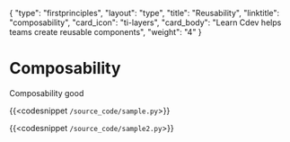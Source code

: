 {
    "type": "firstprinciples",
    "layout": "type",
    "title": "Reusability",
    "linktitle": "composability", 
    "card_icon": "ti-layers",
    "card_body": "Learn Cdev helps teams create reusable components",
    "weight": "4"
}

# Composability

Composability good

{{<codesnippet `/source_code/sample.py`>}}

{{<codesnippet `/source_code/sample2.py`>}}